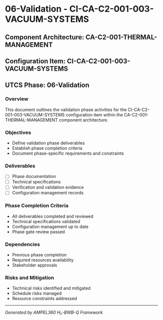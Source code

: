 # 06-Validation - CI-CA-C2-001-003-VACUUM-SYSTEMS

## Component Architecture: CA-C2-001-THERMAL-MANAGEMENT
## Configuration Item: CI-CA-C2-001-003-VACUUM-SYSTEMS
## UTCS Phase: 06-Validation

### Overview
This document outlines the validation phase activities for the CI-CA-C2-001-003-VACUUM-SYSTEMS configuration item within the CA-C2-001-THERMAL-MANAGEMENT component architecture.

### Objectives
- Define validation phase deliverables
- Establish phase completion criteria
- Document phase-specific requirements and constraints

### Deliverables
- [ ] Phase documentation
- [ ] Technical specifications
- [ ] Verification and validation evidence
- [ ] Configuration management records

### Phase Completion Criteria
- All deliverables completed and reviewed
- Technical specifications validated
- Configuration management up to date
- Phase gate review passed

### Dependencies
- Previous phase completion
- Required resources availability
- Stakeholder approvals

### Risks and Mitigation
- Technical risks identified and mitigated
- Schedule risks managed
- Resource constraints addressed

---
*Generated by AMPEL360 H₂-BWB-Q Framework*
